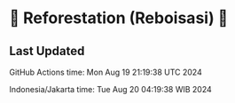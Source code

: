 
# 🌳 Reforestation (Reboisasi) 🌲

## Last Updated

GitHub Actions time: Mon Aug 19 21:19:38 UTC 2024

Indonesia/Jakarta time: Tue Aug 20 04:19:38 WIB 2024
